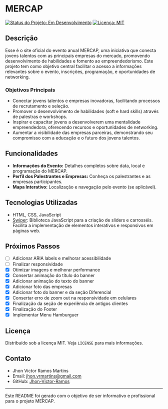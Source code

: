 # MERCAP

[![Status do Projeto: Em Desenvolvimento](https://img.shields.io/badge/Status-Em%20Desenvolvimento-yellow)](https://www.repositório.com)
[![Licença: MIT](https://img.shields.io/badge/Licen%C3%A7a-MIT-yellow.svg)](https://opensource.org/licenses/MIT)

## Descrição

Esse é o site oficial do evento anual MERCAP, uma iniciativa que conecta jovens talentos com as principais empresas do mercado, promovendo desenvolvimento de habilidades e fomento ao empreendedorismo. Este projeto tem como objetivo central facilitar o acesso a informações relevantes sobre o evento, inscrições, programação, e oportunidades de networking.

### Objetivos Principais

*   Conectar jovens talentos e empresas inovadoras, facilitando processos de recrutamento e seleção.
*   Promover o desenvolvimento de habilidades (soft e hard skills) através de palestras e workshops.
*   Inspirar e capacitar jovens a desenvolverem uma mentalidade empreendedora, oferecendo recursos e oportunidades de networking.
*   Aumentar a visibilidade das empresas parceiras, demonstrando seu compromisso com a educação e o futuro dos jovens talentos.

## Funcionalidades

*   **Informações do Evento:** Detalhes completos sobre data, local e programação do MERCAP.
*   **Perfil dos Palestrantes e Empresas:** Conheça os palestrantes e as empresas participantes.
*   **Mapa Interativo:** Localização e navegação pelo evento (se aplicável).

## Tecnologias Utilizadas

*   HTML, CSS, JavaScript
*   [Swiper](https://swiperjs.com/): Biblioteca JavaScript para a criação de sliders e carrosséis. Facilita a implementação de elementos interativos e responsivos em páginas web.

## Próximos Passos

* [ ] Adicionar ARIA labels e melhorar acessibilidade
* [ ] Finalizar responsividade
* [x] Otimizar imagens e melhorar performance
* [x] Consertar animação do título do banner
* [x] Adicionar animação do texto do banner
* [x] Adicionar foto das empresas
* [x] Adicionar foto do banner e da seção Diferencial
* [x] Consertar erro de zoom out na responsividade em celulares
* [x] Finalização da seção de experiência de antigos clientes
* [x] Finalização do Footer
* [x] Implementar Menu Hamburguer

## Licença

Distribuído sob a licença MIT. Veja `LICENSE` para mais informações.

## Contato

*   Jhon Victor Ramos Martins
*   Email: jhon.vrmartins@gmail.com
*   GitHub: [Jhon-Victor-Ramos](https://github.com/Jhon-Victor-Ramos)

---
Este README foi gerado com o objetivo de ser informativo e profissional para o projeto MERCAP.
